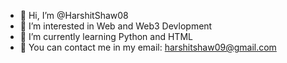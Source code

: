 - 👋 Hi, I’m @HarshitShaw08
- 👀 I’m interested in Web and Web3 Devlopment 
- 🌱 I’m currently learning Python and HTML
- 📧 You can contact me in
     my email: harshitshaw09@gmail.com
